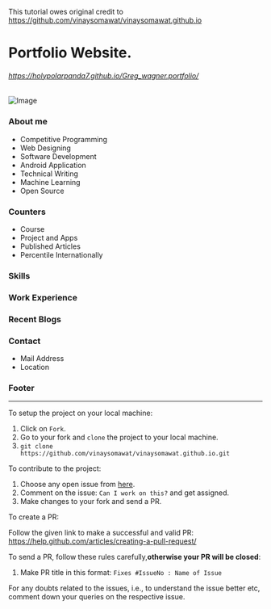 This tutorial owes original credit to https://github.com/vinaysomawat/vinaysomawat.github.io

# Portfolio Website.
###### https://holypolarpanda7.github.io/Greg_wagner.portfolio/

![Image](https://github.com/vinaysomawat/vinaysomawat.github.io/blob/master/web-dev/images/portfolio.png)
### About me
* Competitive Programming
* Web Designing
* Software Development
* Android Application
* Technical Writing
* Machine Learning
* Open Source 

### Counters
* Course
* Project and Apps
* Published Articles
* Percentile Internationally

### Skills
### Work Experience
### Recent Blogs
### Contact
* Mail Address
* Location

### Footer
------------------------------------------------------------------
To setup the project on your local machine:

1. Click on `Fork`.
2. Go to your fork and `clone` the project to your local machine.
3. `git clone https://github.com/vinaysomawat/vinaysomawat.github.io.git`

To contribute to the project:

1. Choose any open issue from [here](https://github.com/vinaysomawat/vinaysomawat.github.io/issues). 
2. Comment on the issue: `Can I work on this?` and get assigned.
3. Make changes to your fork and send a PR.

To create a PR:

Follow the given link to make a successful and valid PR: https://help.github.com/articles/creating-a-pull-request/

To send a PR, follow these rules carefully,**otherwise your PR will be closed**:

1. Make PR title in this format: `Fixes #IssueNo : Name of Issue`

For any doubts related to the issues, i.e., to understand the issue better etc, comment down your queries on the respective issue.
